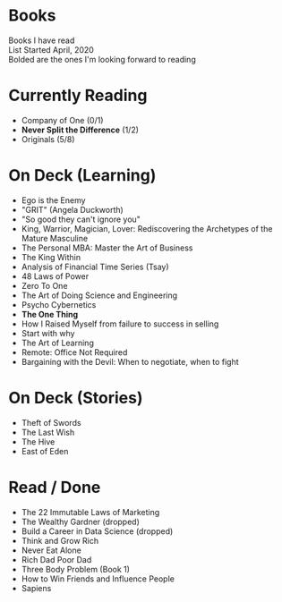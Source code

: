 # Books
Books I have read  
List Started April, 2020  
Bolded are the ones I'm looking forward to reading  

# Currently Reading 
- Company of One (0/1)
- **Never Split the Difference** (1/2)
- Originals (5/8)

# On Deck (Learning)
- Ego is the Enemy
- "GRIT" (Angela Duckworth)
- "So good they can't ignore you"
- King, Warrior, Magician, Lover: Rediscovering the Archetypes of the Mature Masculine 
- The Personal MBA: Master the Art of Business
- The King Within
- Analysis of Financial Time Series (Tsay)
- 48 Laws of Power
- Zero To One
- The Art of Doing Science and Engineering
- Psycho Cybernetics
- **The One Thing**
- How I Raised Myself from failure to success in selling
- Start with why
- The Art of Learning
- Remote: Office Not Required
- Bargaining with the Devil: When to negotiate, when to fight


# On Deck (Stories)
- Theft of Swords
- The Last Wish
- The Hive
- East of Eden


# Read / Done
- The 22 Immutable Laws of Marketing
- The Wealthy Gardner (dropped)
- Build a Career in Data Science (dropped)
- Think and Grow Rich
- Never Eat Alone
- Rich Dad Poor Dad
- Three Body Problem (Book 1)
- How to Win Friends and Influence People
- Sapiens


